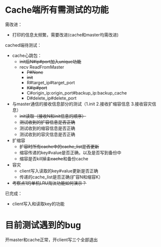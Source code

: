# Cache端所有需测试的功能

需改进：

- 打印的信息太频繁，需要改进(cache和master均需改进)

cached端待测试：

- cache心跳包：
  - ~~init后N#ip#port加入unique功能~~
  - recv ReadFromMaster
    - ~~P#None~~
    - ~~init~~
    - R#target_ip#target_port
    - ~~K#ip#port~~
    - C#origin_ip:origin_port#backup_ip:backup_cache
    - D#delete_ip#delete_port
- 与master通信的接收信息部分的测试（1.init 2.接收扩缩容信息 3.接收容灾信息）
  - ~~init读取（接收N和init信息的顺序）~~
  - ~~测试收到的扩容信息是否正确~~
  - 测试收到的缩容信息是否正确
  - 测试收到的容灾信息是否正确
- 扩缩容
  - ~~扩容时所有cache中的cache_list是否更新~~
  - 缩容传递的key#value是否正确，以及是否写到备份中
  - 缩容是否kill掉~~主cache~~和备份cache
- 容灾
  - client写入读取的key#value更新是否正确
  - 传递的cache_list是否正确(扩容N和缩容K）
- ~~考察点1的单机LRU淘汰功能如何演示？~~

已完成：

- client写入和读取key的功能



# 目前测试遇到的bug

开master和cache正常，开client写三个全部退出